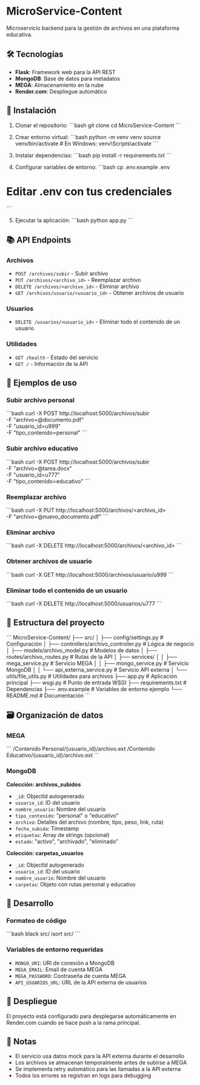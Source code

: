 # MicroService-Content

Microservicio backend para la gestión de archivos en una plataforma educativa.

## 🛠️ Tecnologías

- **Flask**: Framework web para la API REST
- **MongoDB**: Base de datos para metadatos
- **MEGA**: Almacenamiento en la nube
- **Render.com**: Despliegue automático

## 🚀 Instalación

1. Clonar el repositorio:
\`\`\`bash
git clone <repository-url>
cd MicroService-Content
\`\`\`

2. Crear entorno virtual:
\`\`\`bash
python -m venv venv
source venv/bin/activate  # En Windows: venv\Scripts\activate
\`\`\`

3. Instalar dependencias:
\`\`\`bash
pip install -r requirements.txt
\`\`\`

4. Configurar variables de entorno:
\`\`\`bash
cp .env.example .env
# Editar .env con tus credenciales
\`\`\`

5. Ejecutar la aplicación:
\`\`\`bash
python app.py
\`\`\`

## 📚 API Endpoints

### Archivos

- `POST /archivos/subir` - Subir archivo
- `PUT /archivos/<archivo_id>` - Reemplazar archivo
- `DELETE /archivos/<archivo_id>` - Eliminar archivo
- `GET /archivos/usuario/<usuario_id>` - Obtener archivos de usuario

### Usuarios

- `DELETE /usuarios/<usuario_id>` - Eliminar todo el contenido de un usuario

### Utilidades

- `GET /health` - Estado del servicio
- `GET /` - Información de la API

## 🧪 Ejemplos de uso

### Subir archivo personal
\`\`\`bash
curl -X POST http://localhost:5000/archivos/subir \
  -F "archivo=@documento.pdf" \
  -F "usuario_id=u999" \
  -F "tipo_contenido=personal"
\`\`\`

### Subir archivo educativo
\`\`\`bash
curl -X POST http://localhost:5000/archivos/subir \
  -F "archivo=@tarea.docx" \
  -F "usuario_id=u777" \
  -F "tipo_contenido=educativo"
\`\`\`

### Reemplazar archivo
\`\`\`bash
curl -X PUT http://localhost:5000/archivos/<archivo_id> \
  -F "archivo=@nuevo_documento.pdf"
\`\`\`

### Eliminar archivo
\`\`\`bash
curl -X DELETE http://localhost:5000/archivos/<archivo_id>
\`\`\`

### Obtener archivos de usuario
\`\`\`bash
curl -X GET http://localhost:5000/archivos/usuario/u999
\`\`\`

### Eliminar todo el contenido de un usuario
\`\`\`bash
curl -X DELETE http://localhost:5000/usuarios/u777
\`\`\`

## 📁 Estructura del proyecto

\`\`\`
MicroService-Content/
├── src/
│   ├── config/settings.py          # Configuración
│   ├── controllers/archivo_controller.py  # Lógica de negocio
│   ├── models/archivo_model.py     # Modelos de datos
│   ├── routes/archivo_routes.py    # Rutas de la API
│   ├── services/
│   │   ├── mega_service.py         # Servicio MEGA
│   │   ├── mongo_service.py        # Servicio MongoDB
│   │   └── api_externa_service.py  # Servicio API externa
│   └── utils/file_utils.py         # Utilidades para archivos
├── app.py                          # Aplicación principal
├── wsgi.py                         # Punto de entrada WSGI
├── requirements.txt                # Dependencias
├── .env.example                    # Variables de entorno ejemplo
└── README.md                       # Documentación
\`\`\`

## 🗃️ Organización de datos

### MEGA
\`\`\`
/Contenido Personal/{usuario_id}/archivo.ext
/Contenido Educativo/{usuario_id}/archivo.ext
\`\`\`

### MongoDB

**Colección: archivos_subidos**
- `_id`: ObjectId autogenerado
- `usuario_id`: ID del usuario
- `nombre_usuario`: Nombre del usuario
- `tipo_contenido`: "personal" o "educativo"
- `archivo`: Detalles del archivo (nombre, tipo, peso, link, ruta)
- `fecha_subida`: Timestamp
- `etiquetas`: Array de strings (opcional)
- `estado`: "activo", "archivado", "eliminado"

**Colección: carpetas_usuarios**
- `_id`: ObjectId autogenerado
- `usuario_id`: ID del usuario
- `nombre_usuario`: Nombre del usuario
- `carpetas`: Objeto con rutas personal y educativo

## 🔧 Desarrollo

### Formateo de código
\`\`\`bash
black src/
isort src/
\`\`\`

### Variables de entorno requeridas
- `MONGO_URI`: URI de conexión a MongoDB
- `MEGA_EMAIL`: Email de cuenta MEGA
- `MEGA_PASSWORD`: Contraseña de cuenta MEGA
- `API_USUARIOS_URL`: URL de la API externa de usuarios

## 🚀 Despliegue

El proyecto está configurado para desplegarse automáticamente en Render.com cuando se hace push a la rama principal.

## 📝 Notas

- El servicio usa datos mock para la API externa durante el desarrollo
- Los archivos se almacenan temporalmente antes de subirse a MEGA
- Se implementa retry automático para las llamadas a la API externa
- Todos los errores se registran en logs para debugging
